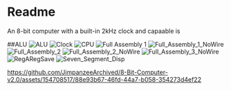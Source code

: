 # Readme
An 8-bit computer with a built-in 2kHz clock and capaable is 

##ALU
![ALU](https://github.com/JimpanzeeArchived/8-Bit-Computer-v2.0/assets/154708517/2f07f200-852b-43a4-893e-695f64489977)
![Clock](https://github.com/JimpanzeeArchived/8-Bit-Computer-v2.0/assets/154708517/b9aec771-fb50-4190-9557-a4f260da58e2)
![CPU](https://github.com/JimpanzeeArchived/8-Bit-Computer-v2.0/assets/154708517/eefc0b50-d68d-4cf0-8bd2-6dbdb0778cda)
![Full Assembly 1](https://github.com/JimpanzeeArchived/8-Bit-Computer-v2.0/assets/154708517/ffd64329-af78-4cdc-859f-1f89e615b7f0)
![Full_Assembly_1_NoWire](https://github.com/JimpanzeeArchived/8-Bit-Computer-v2.0/assets/154708517/c8f82b96-d1b7-43d2-82ca-91719793bc4b)
![Full_Assembly_2](https://github.com/JimpanzeeArchived/8-Bit-Computer-v2.0/assets/154708517/6adc8912-aa7b-4f7e-9184-56c522be8812)
![Full_Assembly_2_NoWire](https://github.com/JimpanzeeArchived/8-Bit-Computer-v2.0/assets/154708517/e91be7ef-5b75-4486-a5a1-bbefe22a5346)
![Full_Assembly_3_NoWire](https://github.com/JimpanzeeArchived/8-Bit-Computer-v2.0/assets/154708517/4390e364-a5bc-43f0-b426-f8e4f971ba8a)
![RegARegSave](https://github.com/JimpanzeeArchived/8-Bit-Computer-v2.0/assets/154708517/61847414-49cf-47cb-8232-8ce534ba3702)
![Seven_Segment_Disp](https://github.com/JimpanzeeArchived/8-Bit-Computer-v2.0/assets/154708517/8cd036ba-c3e0-4edd-b8c3-967db036fe1e)

https://github.com/JimpanzeeArchived/8-Bit-Computer-v2.0/assets/154708517/88e93b67-46fd-44a7-b058-354273d4ef22
